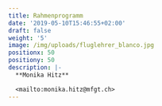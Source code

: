 ```yaml
---
title: Rahmenprogramm
date: '2019-05-10T15:46:55+02:00'
draft: false
weight: '5'
image: /img/uploads/fluglehrer_blanco.jpg
positionx: 50
positiony: 50
description: |-
  **Monika Hitz**

  <mailto:monika.hitz@mfgt.ch>
---
```


